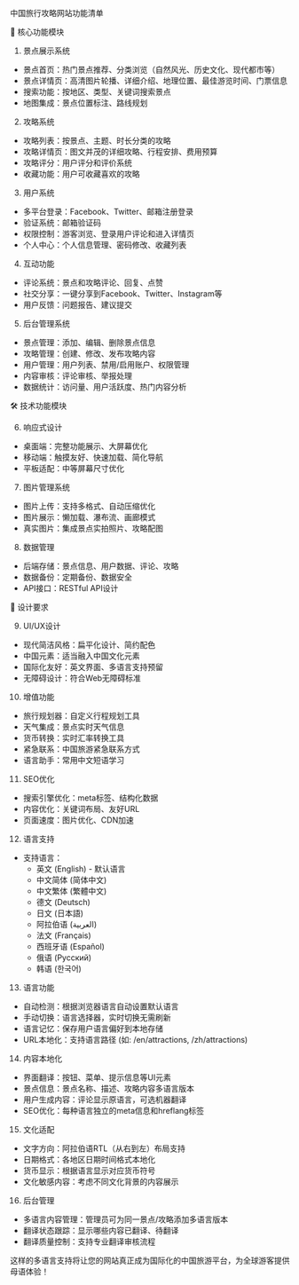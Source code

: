 中国旅行攻略网站功能清单

  🎯 核心功能模块

  1. 景点展示系统

  - 景点首页：热门景点推荐、分类浏览（自然风光、历史文化、现代都市等）
  - 景点详情页：高清图片轮播、详细介绍、地理位置、最佳游览时间、门票信息
  - 搜索功能：按地区、类型、关键词搜索景点
  - 地图集成：景点位置标注、路线规划

  2. 攻略系统

  - 攻略列表：按景点、主题、时长分类的攻略
  - 攻略详情页：图文并茂的详细攻略、行程安排、费用预算
  - 攻略评分：用户评分和评价系统
  - 收藏功能：用户可收藏喜欢的攻略

  3. 用户系统

  - 多平台登录：Facebook、Twitter、邮箱注册登录
  - 验证系统：邮箱验证码
  - 权限控制：游客浏览、登录用户评论和进入详情页
  - 个人中心：个人信息管理、密码修改、收藏列表

  4. 互动功能

  - 评论系统：景点和攻略评论、回复、点赞
  - 社交分享：一键分享到Facebook、Twitter、Instagram等
  - 用户反馈：问题报告、建议提交

  5. 后台管理系统

  - 景点管理：添加、编辑、删除景点信息
  - 攻略管理：创建、修改、发布攻略内容
  - 用户管理：用户列表、禁用/启用账户、权限管理
  - 内容审核：评论审核、举报处理
  - 数据统计：访问量、用户活跃度、热门内容分析

  🛠 技术功能模块

  6. 响应式设计

  - 桌面端：完整功能展示、大屏幕优化
  - 移动端：触摸友好、快速加载、简化导航
  - 平板适配：中等屏幕尺寸优化

  7. 图片管理系统

  - 图片上传：支持多格式、自动压缩优化
  - 图片展示：懒加载、瀑布流、画廊模式
  - 真实图片：集成景点实拍照片、攻略配图

  8. 数据管理

  - 后端存储：景点信息、用户数据、评论、攻略
  - 数据备份：定期备份、数据安全
  - API接口：RESTful API设计

  🎨 设计要求

  9. UI/UX设计

  - 现代简洁风格：扁平化设计、简约配色
  - 中国元素：适当融入中国文化元素
  - 国际化友好：英文界面、多语言支持预留
  - 无障碍设计：符合Web无障碍标准


  10. 增值功能

  - 旅行规划器：自定义行程规划工具
  - 天气集成：景点实时天气信息
  - 货币转换：实时汇率转换工具
  - 紧急联系：中国旅游紧急联系方式
  - 语言助手：常用中文短语学习

  11. SEO优化

  - 搜索引擎优化：meta标签、结构化数据
  - 内容优化：关键词布局、友好URL
  - 页面速度：图片优化、CDN加速

  12. 语言支持

  - 支持语言：
    - 英文 (English) - 默认语言
    - 中文简体 (简体中文)
    - 中文繁体 (繁體中文)
    - 德文 (Deutsch)
    - 日文 (日本語)
    - 阿拉伯语 (العربية)
    - 法文 (Français)
    - 西班牙语 (Español)
    - 俄语 (Русский)
    - 韩语 (한국어)

  13. 语言功能

  - 自动检测：根据浏览器语言自动设置默认语言
  - 手动切换：语言选择器，实时切换无需刷新
  - 语言记忆：保存用户语言偏好到本地存储
  - URL本地化：支持语言路径 (如: /en/attractions, /zh/attractions)

  14. 内容本地化

  - 界面翻译：按钮、菜单、提示信息等UI元素
  - 景点信息：景点名称、描述、攻略内容多语言版本
  - 用户生成内容：评论显示原语言，可选机器翻译
  - SEO优化：每种语言独立的meta信息和hreflang标签

  15. 文化适配

  - 文字方向：阿拉伯语RTL（从右到左）布局支持
  - 日期格式：各地区日期时间格式本地化
  - 货币显示：根据语言显示对应货币符号
  - 文化敏感内容：考虑不同文化背景的内容展示

  16. 后台管理

  - 多语言内容管理：管理员可为同一景点/攻略添加多语言版本
  - 翻译状态跟踪：显示哪些内容已翻译、待翻译
  - 翻译质量控制：支持专业翻译审核流程

  这样的多语言支持将让您的网站真正成为国际化的中国旅游平台，为全球游客提供母语体验！
